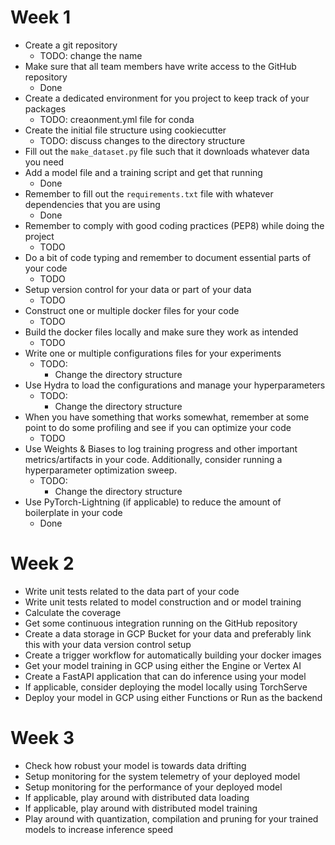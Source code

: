 # Week 1
- Create a git repository
  - TODO: change the name
- Make sure that all team members have write access to the GitHub repository
  - Done
- Create a dedicated environment for you project to keep track of your packages
  - TODO: creaonment.yml file for conda
- Create the initial file structure using cookiecutter
  - TODO: discuss changes to the directory structure
- Fill out the `make_dataset.py` file such that it downloads whatever data you need
- Add a model file and a training script and get that running
  - Done
- Remember to fill out the `requirements.txt` file with whatever dependencies that you are using
  - Done
- Remember to comply with good coding practices (PEP8) while doing the project
  - TODO
- Do a bit of code typing and remember to document essential parts of your code
  - TODO
- Setup version control for your data or part of your data
  - TODO
- Construct one or multiple docker files for your code
  - TODO
- Build the docker files locally and make sure they work as intended
  - TODO
- Write one or multiple configurations files for your experiments
  - TODO:
    - Change the directory structure
- Use Hydra to load the configurations and manage your hyperparameters
  - TODO:
    - Change the directory structure
- When you have something that works somewhat, remember at some point to do some profiling and see if you can optimize your code
  - TODO
- Use Weights & Biases to log training progress and other important metrics/artifacts in your code. Additionally, consider running a hyperparameter optimization sweep.
  - TODO:
    - Change the directory structure
- Use PyTorch-Lightning (if applicable) to reduce the amount of boilerplate in your code
  - Done

# Week 2
- Write unit tests related to the data part of your code
- Write unit tests related to model construction and or model training
- Calculate the coverage
- Get some continuous integration running on the GitHub repository
- Create a data storage in GCP Bucket for your data and preferably link this with your data version control setup
- Create a trigger workflow for automatically building your docker images
- Get your model training in GCP using either the Engine or Vertex AI
- Create a FastAPI application that can do inference using your model
- If applicable, consider deploying the model locally using TorchServe
- Deploy your model in GCP using either Functions or Run as the backend

# Week 3
- Check how robust your model is towards data drifting
- Setup monitoring for the system telemetry of your deployed model
- Setup monitoring for the performance of your deployed model
- If applicable, play around with distributed data loading
- If applicable, play around with distributed model training
- Play around with quantization, compilation and pruning for your trained models to increase inference speed
